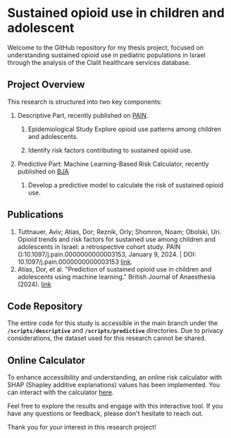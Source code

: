 # **Sustained opioid use in children and adolescent**

Welcome to the GitHub repository for my thesis project, focused on understanding sustained opioid use in pediatric populations in Israel through the analysis of the Clalit healthcare services database.

## **Project Overview**

This research is structured into two key components:

1.  Descriptive Part, recently published on [PAIN](https://journals.lww.com/pain/abstract/9900/opioid_trends_and_risk_factors_for_sustained_use.491.aspx).

    1.  Epidemiological Study Explore opioid use patterns among children and adolescents.

    2.  Identify risk factors contributing to sustained opioid use.

2.  Predictive Part: Machine Learning-Based Risk Calculator, recently published on [BJA](https://www.bjanaesthesia.org/article/S0007-0912(24)00267-8/abstract)

    1.  Develop a predictive model to calculate the risk of sustained opioid use.

## **Publications**

1.  Tuttnauer, Aviv; Atias, Dor; Reznik, Orly; Shomron, Noam; Obolski, Uri. Opioid trends and risk factors for sustained use among children and adolescents in Israel: a retrospective cohort study. PAIN ():10.1097/j.pain.0000000000003153, January 9, 2024. \| DOI: 10.1097/j.pain.0000000000003153 [link](https://journals.lww.com/pain/abstract/9900/opioid_trends_and_risk_factors_for_sustained_use.491.aspx).
2.  Atias, Dor, et al. "Prediction of sustained opioid use in children and adolescents using machine learning." British Journal of Anaesthesia (2024).‏ [link](https://www.bjanaesthesia.org/article/S0007-0912(24)00267-8/abstract)

## **Code Repository**

The entire code for this study is accessible in the main branch under the **`/scripts/descriptive`** and **`/scripts/predictive`** directories. Due to privacy considerations, the dataset used for this research cannot be shared.

## **Online Calculator**

To enhance accessibility and understanding, an online risk calculator with SHAP (Shapley additive explanations) values has been implemented. You can interact with the calculator [here](https://dorati-opioid-use-peds.hf.space/).

Feel free to explore the results and engage with this interactive tool. If you have any questions or feedback, please don't hesitate to reach out.

Thank you for your interest in this research project!
